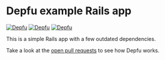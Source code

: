 # Depfu example Rails app

[![Depfu](https://badges.depfu.com/badges/8e038d781d5d5ea4c2be016401319803/status.svg)](https://depfu.com)
[![Depfu](https://badges.depfu.com/badges/8e038d781d5d5ea4c2be016401319803/overview.svg)](https://depfu.com/github/depfu/example-ruby)
[![Depfu](https://badges.depfu.com/badges/8e038d781d5d5ea4c2be016401319803/count.svg)](https://depfu.com/github/depfu/example-ruby)

This is a simple Rails app with a few outdated dependencies.

Take a look at the [open pull requests](https://github.com/depfu/example-ruby/pulls) to see how Depfu works.
